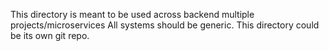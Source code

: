 This directory is meant to be used across backend multiple projects/microservices All systems should be generic. This directory could be its own git repo.